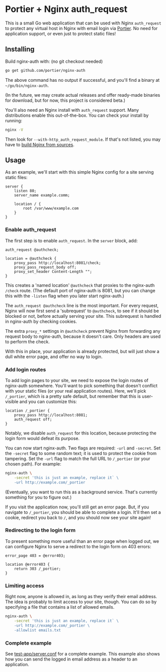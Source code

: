 # Portier + Nginx auth_request

This is a small Go web application that can be used with Nginx `auth_request`
to protect any virtual host in Nginx with email login via [Portier]. No need
for application support, or even just to protect static files!

[portier]: http://portier.io

## Installing

Build nginx-auth with: (no git checkout needed)

```sh
go get github.com/portier/nginx-auth
```

The above command has no output if successful, and you'll find a binary at
`~/go/bin/nginx-auth`.

(In the future, we may create actual releases and offer ready-made binaries for
download, but for now, this project is considered beta.)

You'll also need an Nginx install with `auth_request` support. Many
distributions enable this out-of-the-box. You can check your install by
running:

```sh
nginx -V
```

Then look for `--with-http_auth_request_module`. If that's not listed, you may
have to [build Nginx from sources](https://nginx.org/en/docs/configure.html).

## Usage

As an example, we'll start with this simple Nginx config for a site serving
static files:

```nginx
server {
	listen 80;
	server_name example.comm;

	location / {
		root /var/www/example.com
	}
}
```

### Enable auth_request

The first step is to enable `auth_request`. In the `server` block, add:

```nginx
auth_request @authcheck;

location = @authcheck {
	proxy_pass http://localhost:8081/check;
	proxy_pass_request_body off;
	proxy_set_header Content-Length "";
}
```

This creates a 'named location' `@authcheck` that proxies to the nginx-auth
`/check` route. (The default port of nginx-auth is 8081, but you can change
this with the `-listen` flag when you later start nginx-auth.)

The `auth_request @authcheck` line is the most important. For every request,
Nginx will now first send a 'subrequest' to `@authcheck`, to see if it should
be blocked or not, before actually serving your site. This subrequest is
handled in nginx-auth by checking cookies.

The extra `proxy_*` settings in `@authcheck` prevent Nginx from forwarding any
request body to nginx-auth, because it doesn't care. Only headers are used to
perform the check.

With this in place, your application is already protected, but will just show a
dull white error page, and offer no way to login.

### Add login routes

To add login pages to your site, we need to expose the login routes of
nginx-auth somewhere. You'll want to pick something that doesn't conflict with
your static files (or your real application routes). Here, we'll pick
`/_portier`, which is a pretty safe default, but remember that this is
user-visible and you can customize this:

```nginx
location /_portier {
	proxy_pass http://localhost:8081;
	auth_request off;
}
```

Notably, we disable `auth_request` for this location, because protecting the
login form would defeat its purpose.

You can now start nginx-auth. Two flags are required: `-url` and `-secret`. Set
the `-secret` flag to some random text; it is used to protect the cookie from
tampering. Set the `-url` flag to match the full URL to `/_portier` (or your
chosen path). For example:

```sh
nginx-auth \
	-secret 'this is just an example, replace it` \
	-url http://example.com/_portier
```

(Eventually, you want to run this as a background service. That's currently
something for you to figure out.)

If you visit the application now, you'll still get an error page. But, if you
navigate to `/_portier`, you should be able to complete a login. It'll then set
a cookie, redirect you back to `/`, and you should now see your site again!

### Redirecting to the login form

To present something more useful than an error page when logged out, we can
configure Nginx to serve a redirect to the login form on 403 errors:

```nginx
error_page 403 = @error403;

location @error403 {
	return 303 /_portier;
}
```

### Limiting access

Right now, anyone is allowed in, as long as they verify their email address.
The idea is probably to limit access to your site, though. You can do so by
specifying a file that contains a list of allowed emails.

```sh
nginx-auth \
	-secret 'this is just an example, replace it` \
	-url http://example.com/_portier \
	-allowlist emails.txt
```

### Complete example

See [test-app/server.conf](./test-app/server.conf) for a complete example. This
example also shows how you can send the logged in email address as a header to
an application.
